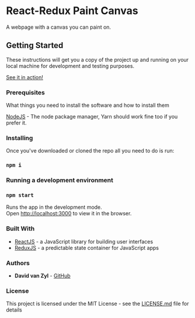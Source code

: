 # React-Redux Paint Canvas

A webpage with a canvas you can paint on.

## Getting Started

These instructions will get you a copy of the project up and running on your local machine for development and testing purposes.

[See it in action!](https://draw.davidvanzyl.me)

### Prerequisites

What things you need to install the software and how to install them

[NodeJS](https://nodejs.org/en/) - The node package manager, Yarn should work fine too if you prefer it.

### Installing

Once you've downloaded or cloned the repo all you need to do is run:

### `npm i`

### Running a development environment

### `npm start`

Runs the app in the development mode.<br>
Open [http://localhost:3000](http://localhost:3000) to view it in the browser.


### Built With

* [ReactJS](https://reactjs.org/docs/getting-started.html) - a JavaScript library for building user interfaces
* [ReduxJS](https://redux.js.org/introduction/getting-started) - a predictable state container for JavaScript apps

### Authors

* **David van Zyl** - [GitHub](https://github.com/DavidvanZyl)

### License

This project is licensed under the MIT License - see the [LICENSE.md](LICENSE.md) file for details
